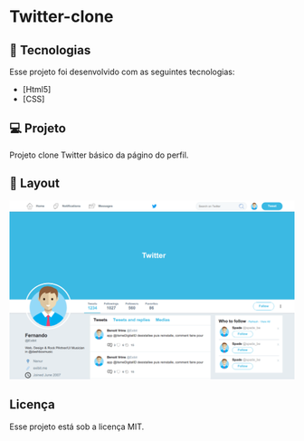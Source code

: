 <h1>Twitter-clone</h1>

## 🚀 Tecnologias

Esse projeto foi desenvolvido com as seguintes tecnologias:

- [Html5]
- [CSS]

## 💻 Projeto

Projeto clone Twitter básico da págino do perfil.

## 🔖 Layout

<img src="screen/screen1.png">

## Licença

Esse projeto está sob a licença MIT.

